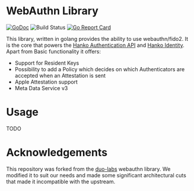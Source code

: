 WebAuthn Library
=============
[![GoDoc](https://godoc.org/github.com/teamhanko/webauthn-go?status.svg)](https://godoc.org/github.com/teamhanko/webauthn-go)
![Build Status](https://github.com/teamhanko/webauthn-go/workflows/Go/badge.svg)
[![Go Report Card](https://goreportcard.com/badge/github.com/teamhanko/webauthn-go)](https://goreportcard.com/report/github.com/teamhanko/webauthn-go)

This library, written in golang provides the ability to use webauthn/fido2. It is the core that powers the [Hanko Authentication API](https://docs.hanko.io/home)
and [Hanko Identity](https://docs.hanko.io/identity/home).
Apart from Basic functionality it offers:

* Support for Resident Keys
* Possibility to add a Policy which decides on which Authenticators are accepted when an Attestation is sent
* Apple Attestation support
* Meta Data Service v3

# Usage
TODO

# Acknowledgements
This repository was forked from the [duo-labs](https://github.com/duo-labs/webauthn) webauthn library.
We modified it to suit our needs and made some significant architectural cuts that made it incompatible with the upstream.